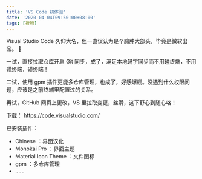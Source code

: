```yaml
---
title: 'VS Code 初体验'
date: '2020-04-04T09:50:00+08:00'
tags: [折腾]
---
```


Visual Studio Code 久仰大名，但一直误认为是个臃肿大部头，毕竟是微软出品。 🙇

一试，直接拉取仓库开启 Git 同步，成了，满足本地码字同步而不用碰终端，不用碰终端，碰终端！

二试，使用 gpm 插件更能多仓库管理，也成了，好感爆棚。没遇到什么权限问题，应该是之前终端里配置过的关系。

再试，GitHub 网页上更改，VS 里拉取变更，丝滑，这下舒心到随心咯！

<!--more-->

下载： <https://code.visualstudio.com/> 

已安装插件：

- Chinese ：界面汉化
- Monokai Pro ：界面主题
- Material Icon Theme ：文件图标
- gpm ：多仓库管理
- ……